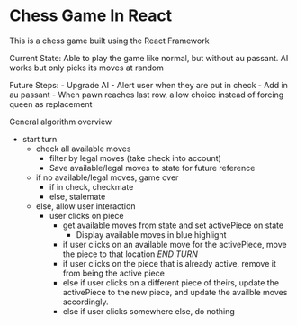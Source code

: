 # Chess Game In React

This is a chess game built using the React Framework

Current State: Able to play the game like normal, but without au passant. AI works but only picks its moves at random

Future Steps: 
    - Upgrade AI
    - Alert user when they are put in check
    - Add in au passant 
    - When pawn reaches last row, allow choice instead of forcing queen as replacement


General algorithm overview
- start turn
    - check all available moves
        - filter by legal moves (take check into account)
        - Save available/legal moves to state for future reference
    - if no available/legal moves, game over
        - if in check, checkmate
        - else, stalemate
    - else, allow user interaction
        - user clicks on piece
            - get available moves from state and set activePiece on state
                - Display available moves in blue highlight
            - if user clicks on an available move for the activePiece, move the piece to that location *END TURN*
            - if user clicks on the piece that is already active, remove it from being the active piece
            - else if user clicks on a different piece of theirs, update the activePiece to the new piece, and update the availble moves accordingly.
            - else if user clicks somewhere else, do nothing
